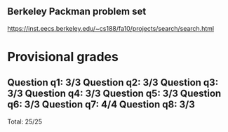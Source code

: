 ## Berkeley Packman problem set
https://inst.eecs.berkeley.edu/~cs188/fa10/projects/search/search.html

Provisional grades
==================
Question q1: 3/3
Question q2: 3/3
Question q3: 3/3
Question q4: 3/3
Question q5: 3/3
Question q6: 3/3
Question q7: 4/4
Question q8: 3/3
------------------
Total: 25/25